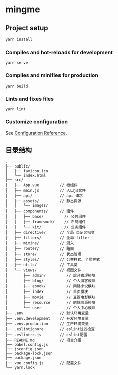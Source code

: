 # mingme

## Project setup

```
yarn install
```

### Compiles and hot-reloads for development

```
yarn serve
```

### Compiles and minifies for production

```
yarn build
```

### Lints and fixes files

```
yarn lint
```

### Customize configuration

See [Configuration Reference](https://cli.vuejs.org/config/).

## 目录结构

```
.
├── public/
│   ├── favicon.ico
│   └── index.html
├── src/
│   ├── App.vue         // 根组件
│   ├── main.js         // 入口js文件
│   ├── api/            // api 请求
│   ├── assets/         // 静态资源
│   │   └── images/
│   ├── components/     // 组件
│   │   ├── base/         // 公共组件
│   │   ├── framework/    // 布局组件
│   │   └── kit/          // 业务组件
│   ├── directive/      // 全局 自定义指令
│   ├── filters/        // 全局 filter
│   ├── mixins/         // 混入
│   ├── router/         // 路由
│   ├── store/          // 状态管理
│   ├── styles/         // 公共样式、全局样式
│   ├── utils/          // 工具类
│   └── views/          // 视图文件
│       ├── admin/         // 后台管理模块
│       ├── blog/          // 个人博客模块
│       ├── ebook/         // 网路小说模块
│       ├── index          // 首页模块
│       ├── movie          // 豆瓣电影模块
│       ├── resource       // 前端资源模块
│       └── user           // 个人中心模块
├── .env                // 默认环境变量
├── .env.development    // 开发环境变量
├── .env.production     // 生产环境变量
├── .eslintignore       // eslint过滤检查
├── .eslintrc.js        // eslint配置
├── README.md           // 项目介绍
├── babel.config.js
├── jsconfig.json
├── package-lock.json
├── package.json
├── vue.config.js       // 配置文件
└── yarn.lock
```

